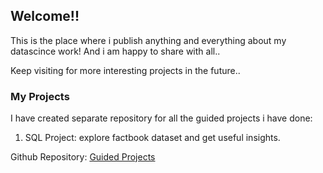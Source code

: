 ## Welcome!!

This is the place where i publish anything and everything about my datascince work! 
And i am happy to share with all..  

Keep visiting for more interesting projects in the future..

### My Projects

I have created separate repository for all the guided projects i have done:

1. SQL Project: explore factbook dataset and get useful insights.

Github Repository:
[Guided Projects](https://github.com/manijangde/GuidedProjects)


